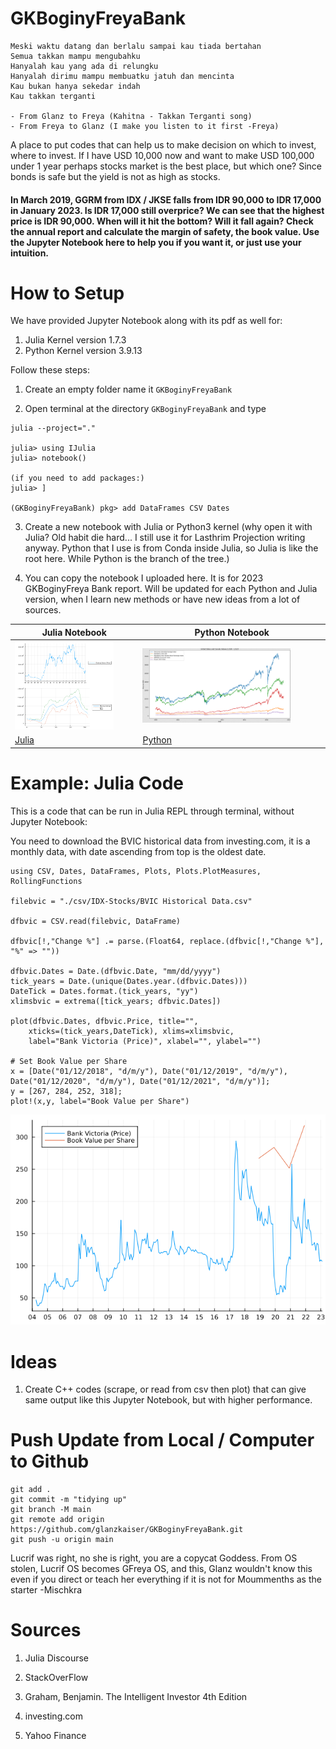 # GKBoginyFreyaBank

```
Meski waktu datang dan berlalu sampai kau tiada bertahan
Semua takkan mampu mengubahku
Hanyalah kau yang ada di relungku
Hanyalah dirimu mampu membuatku jatuh dan mencinta
Kau bukan hanya sekedar indah
Kau takkan terganti

- From Glanz to Freya (Kahitna - Takkan Terganti song)
- From Freya to Glanz (I make you listen to it first -Freya)
```

A place to put codes that can help us to make decision on which to invest, where to invest. If I have USD 10,000 now and want to make USD 100,000 under 1 year perhaps stocks market is the best place, but which one? Since bonds is safe but the yield is not as high as stocks. 

#### In March 2019, GGRM from IDX / JKSE falls from IDR 90,000 to IDR 17,000 in January 2023. Is IDR 17,000 still overprice? We can see that the highest price is IDR 90,000. When will it hit the bottom? Will it fall again? Check the annual report and calculate the margin of safety, the book value. Use the Jupyter Notebook here to help you if you want it, or just use your intuition.

# How to Setup

We have provided Jupyter Notebook along with its pdf as well for:

1. Julia Kernel version 1.7.3
2. Python Kernel version 3.9.13

Follow these steps:

1. Create an empty folder name it `GKBoginyFreyaBank`

2. Open terminal at the directory `GKBoginyFreyaBank` and type

```
julia --project="."

julia> using IJulia
julia> notebook()

(if you need to add packages:)
julia> ]

(GKBoginyFreyaBank) pkg> add DataFrames CSV Dates
```

3. Create a new notebook with Julia or Python3 kernel (why open it with Julia? Old habit die hard... I still use it for Lasthrim Projection writing anyway. Python that I use is from Conda inside Julia, so Julia is like the root here. While Python is the branch of the tree.)

4. You can copy the notebook I uploaded here. It is for 2023 GKBoginyFreya Bank report. Will be updated for each Python and Julia version, when I learn new methods or have new ideas from a lot of sources.

| Julia Notebook | Python Notebook |
| ------------- | ------------- | 
| <img src="https://github.com/glanzkaiser/GKBoginyFreyaBank/blob/main/images/GGRMchart.png" width="83%"> | <img src="https://github.com/glanzkaiser/GKBoginyFreyaBank/blob/main/images/USCanadaindexes.png" width="83%"> | 
| <a href="https://github.com/glanzkaiser/GKBoginyFreyaBank/blob/main/2023/GKBoginyFreyaBank-Julia.ipynb">Julia</a> | <a href="https://github.com/glanzkaiser/GKBoginyFreyaBank/blob/main/2023/GKBoginyFreyaBank-Python.ipynb">Python</a>  |

# Example: Julia Code

This is a code that can be run in Julia REPL through terminal, without Jupyter Notebook:

You need to download the BVIC historical data from investing.com, it is a monthly data, with date ascending from top is the oldest date.

```
using CSV, Dates, DataFrames, Plots, Plots.PlotMeasures, RollingFunctions

filebvic = "./csv/IDX-Stocks/BVIC Historical Data.csv"

dfbvic = CSV.read(filebvic, DataFrame)

dfbvic[!,"Change %"] .= parse.(Float64, replace.(dfbvic[!,"Change %"], "%" => ""))

dfbvic.Dates = Date.(dfbvic.Date, "mm/dd/yyyy")
tick_years = Date.(unique(Dates.year.(dfbvic.Dates)))
DateTick = Dates.format.(tick_years, "yy")
xlimsbvic = extrema([tick_years; dfbvic.Dates])

plot(dfbvic.Dates, dfbvic.Price, title="",
    xticks=(tick_years,DateTick), xlims=xlimsbvic,
    label="Bank Victoria (Price)", xlabel="", ylabel="")

# Set Book Value per Share
x = [Date("01/12/2018", "d/m/y"), Date("01/12/2019", "d/m/y"), Date("01/12/2020", "d/m/y"), Date("01/12/2021", "d/m/y")];
y = [267, 284, 252, 318];
plot!(x,y, label="Book Value per Share")
```

![Julia](https://github.com/glanzkaiser/GKBoginyFreyaBank/blob/main/images/BVIC%20book%20value.png)

# Ideas

1. Create C++ codes (scrape, or read from csv then plot) that can give same output like this Jupyter Notebook, but with higher performance.

# Push Update from Local / Computer to Github

```
git add .
git commit -m "tidying up"
git branch -M main
git remote add origin https://github.com/glanzkaiser/GKBoginyFreyaBank.git
git push -u origin main
```

Lucrif was right, no she is right, you are a copycat Goddess. From OS stolen, Lucrif OS becomes GFreya OS, and this, Glanz wouldn't know this even if you direct or teach her everything if it is not for Moummenths as the starter -Mischkra

# Sources

1. Julia Discourse

2. StackOverFlow

3. Graham, Benjamin. The Intelligent Investor 4th Edition

4. investing.com

5. Yahoo Finance
